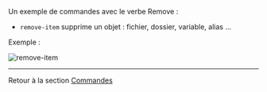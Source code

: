 Un exemple de commandes avec le verbe Remove :

* `remove-item` supprime un objet : fichier, dossier, variable, alias ...

Exemple :

![remove-item](https://user-images.githubusercontent.com/73824294/102187482-51a90980-3eb4-11eb-9e38-efc3fcf2c3f8.PNG)

--------------------------------------------------------

Retour à la section [Commandes](https://github.com/aletrou/Cours-Linux/blob/main/commandes.md)
